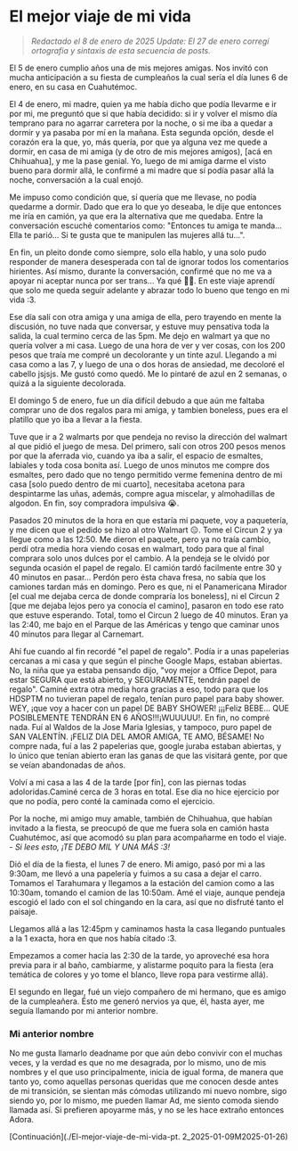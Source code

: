 # El mejor viaje de mi vida

> *Redactado el 8 de enero de 2025*
> *Update: El 27 de enero corregí ortografia y sintaxis de esta secuencia de posts.*

El 5 de enero cumplio años una de mis mejores amigas.
Nos invitó con mucha anticipación a su fiesta de cumpleaños la cual sería el día lunes 6 de enero, en su casa en Cuahutémoc.

El 4 de enero, mi madre, quien ya me había dicho que podía llevarme e ir por mi, me preguntó que si que había decidido: si ir y volver el mismo día temprano para no agarrar carretera por la noche, o si me iba a quedar a dormir y ya pasaba por mí en la mañana. Esta segunda opción, desde el corazón era la que, yo, más quería, por que ya alguna vez me quede a dormir, en casa de mi amiga (y de otro de mis mejores amigos), [acá en Chihuahua], y me la pase genial. Yo, luego de mi amiga darme el visto bueno para dormir allá, le confirmé a mi madre que sí podía pasar allá la noche, conversación a la cual enojó.

Me impuso como condición que, sí quería que me llevase, no podía quedarme a dormir. Dado que era lo que yo deseaba, le dije que entonces me iría en camión, ya que era la alternativa que me quedaba.
Entre la conversación escuché comentarios como:
"Entonces tu amiga te manda... Ella te parió... Si te gusta que te manipulen las mujeres allá tu...".

En fin, un pleito donde como siempre, solo ella hablo, y una solo pudo responder de manera desesperada con tal de ignorar todos los comentarios hirientes. Así mismo, durante la conversación, confirmé que no me va a apoyar ni aceptar nunca por ser trans... Ya qué 🤷‍♀️. En este viaje aprendí que solo me queda seguir adelante y abrazar todo lo bueno que tengo en mi vida :3.

Ese día salí con otra amiga y una amiga de ella, pero trayendo en mente la discusión, no tuve nada que conversar, y estuve muy pensativa toda la salida, la cual termino cerca de las 5pm. Me dejo en walmart ya que no quería volver a mi casa. Luego de una hora de ver y ver cosas, con los 200 pesos que traía me compré un decolorante y un tinte azul. Llegando a mi casa como a las 7, y luego de una o dos horas de ansiedad, me decoloré el cabello jsjsjs. Me gustó como quedó.
Me lo pintaré de azul en 2 semanas, o quizá a la siguiente decolorada.

El domingo 5 de enero, fue un día difícil debudo a que aún me faltaba comprar uno de dos regalos para mi amiga, y tambien boneless, pues era el platillo que yo iba a llevar a la fiesta.

Tuve que ir a 2 walmarts por que pendeja no reviso la dirección del walmart al que pidió el juego de mesa. Del primero, salí con otros 200 pesos menos por que la aferrada vio, cuando ya iba a salir, el espacio de esmaltes, labiales y toda cosa bonita así. Luego de unos minutos me compre dos esmaltes, pero dado que no tengo permitido verme femenina dentro de mi casa [solo puedo dentro de mi cuarto], necesitaba acetona para despintarme las uñas, además, compre agua miscelar, y almohadillas de algodon. En fin, soy compradora impulsiva 😭.

Pasados 20 minutos de la hora en que estaría mi paquete, voy a paquetería, y me dicen que el pedido se hizo al otro Walmart 😑.
Tome el Circun 2 y ya llegue como a las 12:50. Me dieron el paquete, pero ya no traía cambio, perdí otra media hora viendo cosas en walmart, todo para que al final comprara solo unos dulces por el cambio. A la pendeja se le olvidó por segunda ocasión el papel de regalo. El camión tardó facilmente entre 30 y 40 minutos en pasar... Perdón pero ésta chava fresa, no sabía que los camiones tardan más en domingo. Pero es que, ni el Panamericana Mirador [el cual me dejaba cerca de donde compraría los boneless], ni el Circun 2 [que me dejaba lejos pero ya conocía el camino], pasaron en todo ese rato que estuve esperando. Total, tomo el Circun 2 luego de 40 minutos. Eran ya las 2:40, me bajo en el Parque de las Américas y tengo que caminar unos 40 minutos para llegar al Carnemart.

Ahí fue cuando al fin recordé "el papel de regalo". Podía ir a unas papelerias cercanas a mi casa y que según el pinche Google Maps, estaban abiertas. No, la niña que ya estaba pensando dijo, "voy mejor a Office Depot, para estar SEGURA que está abierto, y SEGURAMENTE, tendrán papel de regalo". Caminé extra otra media hora gracias a eso, todo para que los HDSPTM no tuvieran papel de regalo, tenían puro papel para baby shower. WEY, ¡que voy a hacer con un papel DE BABY SHOWER! ¡¡¡Feliz BEBE... QUE POSIBLEMENTE TENDRÁN EN 6 AÑOS!!!¡WUUUUU!.
En fin, no compré nada. Fuí al Waldos de la Jose Maria Iglesias, y tampoco, puro papel de SAN VALENTÍN. ¡FELIZ DIA DEL AMOR AMIGA, TE AMO, BÉSAME!
No compre nada, fuí a las 2 papelerias que, google juraba estaban abiertas, y lo único que tenían abierto eran las ganas de que las visitará gente, por que se veían abandonadas de años.

Volví a mi casa a las 4 de la tarde [por fín], con las piernas todas adoloridas.Caminé cerca de 3 horas en total. Ese dia no hice ejercicio por que no podía, pero conté la caminada como el ejercicio.

Por la noche, mi amigo muy amable, también de Chihuahua, que habían invitado a la fiesta, se preocupó de que me fuera sola en camión hasta Cuahutémoc, así que acomodó su plan para acompañarme en todo el viaje. *- Si lees esto, ¡TE DEBO MIL Y UNA MÁS :3!*

Dió el día de la fiesta, el lunes 7 de enero. Mi amigo, pasó por mi a las 9:30am, me llevó a una papelería y fuimos a su casa a dejar el carro. Tomamos el Tarahumara y llegamos a la estación del camion como a las 10:30am, tomando el camion de las 10:50am. Amé el viaje, aunque pendeja escogió el lado con el sol chingando en la cara, así que no disfruté tanto el paisaje.

Llegamos allá a las 12:45pm y caminamos hasta la casa llegando puntuales a la 1 exacta, hora en que nos había citado :3.

Empezamos a comer hacia las 2:30 de la tarde, yo aproveché esa hora previa para ir al baño, cambiarme, y alistarme poquito para la fiesta (era temática de colores y yo tome el blanco, lleve ropa para vestirme allá).

El segundo en llegar, fué un viejo compañero de mi hermano, que es amigo de la cumpleañera. Ésto me generó nervios ya que, él, hasta ayer, me seguía llamando por mi anterior nombre.

### Mi anterior nombre
No me gusta llamarlo deadname por que aún debo convivir con el muchas veces, y la verdad es que no me desagrada, por lo mismo, uno de mis nombres y el que uso principalmente, inicia de igual forma, de manera que tanto yo, como aquellas personas queridas que me conocen desde antes de mi transición, se sientan más cómodas utilizando mi nuevo nombre, sigo siendo yo, por lo mismo, me pueden llamar Ad, me siento comoda siendo llamada así. Si prefieren apoyarme más, y no se les hace extraño entonces Adora.

[Continuación](./El-mejor-viaje-de-mi-vida-pt. 2_2025-01-09M2025-01-26)